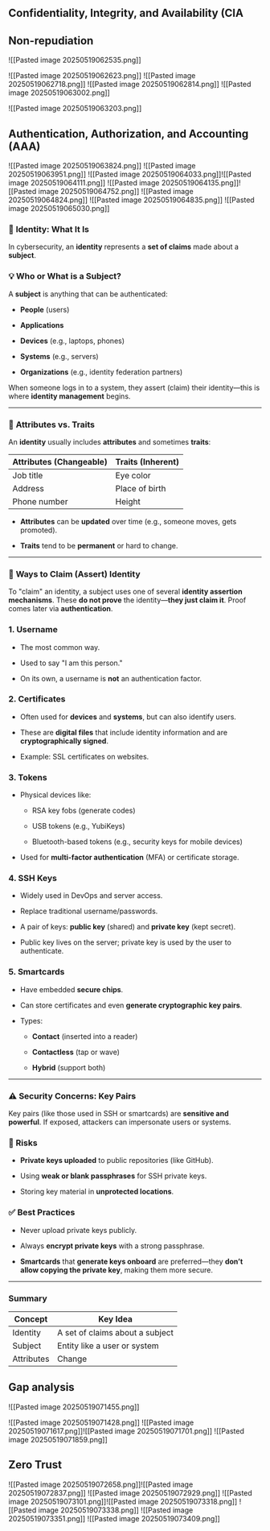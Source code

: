 

## Confidentiality, Integrity, and Availability (CIA

## Non-repudiation

![[Pasted image 20250519062535.png]]

![[Pasted image 20250519062623.png]]
![[Pasted image 20250519062718.png]]
![[Pasted image 20250519062814.png]]
![[Pasted image 20250519063002.png]]

![[Pasted image 20250519063203.png]]


## Authentication, Authorization, and Accounting (AAA)

![[Pasted image 20250519063824.png]]
![[Pasted image 20250519063951.png]]
![[Pasted image 20250519064033.png]]![[Pasted image 20250519064111.png]]
![[Pasted image 20250519064135.png]]![[Pasted image 20250519064752.png]]
![[Pasted image 20250519064824.png]]
![[Pasted image 20250519064835.png]]
![[Pasted image 20250519065030.png]]

### 🔐 **Identity: What It Is**

In cybersecurity, an **identity** represents a **set of claims** made about a **subject**.

### 💡 Who or What is a Subject?

A **subject** is anything that can be authenticated:

- **People** (users)
    
- **Applications**
    
- **Devices** (e.g., laptops, phones)
    
- **Systems** (e.g., servers)
    
- **Organizations** (e.g., identity federation partners)
    

When someone logs in to a system, they assert (claim) their identity—this is where **identity management** begins.

---

### 🧾 **Attributes vs. Traits**

An **identity** usually includes **attributes** and sometimes **traits**:

|**Attributes** (Changeable)|**Traits** (Inherent)|
|---|---|
|Job title|Eye color|
|Address|Place of birth|
|Phone number|Height|

- **Attributes** can be **updated** over time (e.g., someone moves, gets promoted).
    
- **Traits** tend to be **permanent** or hard to change.
    

---

### 🪪 **Ways to Claim (Assert) Identity**

To "claim" an identity, a subject uses one of several **identity assertion mechanisms**. These **do not prove** the identity—**they just claim it**. Proof comes later via **authentication**.

### 1. **Username**

- The most common way.
    
- Used to say "I am this person."
    
- On its own, a username is **not** an authentication factor.
    

### 2. **Certificates**

- Often used for **devices** and **systems**, but can also identify users.
    
- These are **digital files** that include identity information and are **cryptographically signed**.
    
- Example: SSL certificates on websites.
    

### 3. **Tokens**

- Physical devices like:
    
    - RSA key fobs (generate codes)
        
    - USB tokens (e.g., YubiKeys)
        
    - Bluetooth-based tokens (e.g., security keys for mobile devices)
        
- Used for **multi-factor authentication** (MFA) or certificate storage.
    

### 4. **SSH Keys**

- Widely used in DevOps and server access.
    
- Replace traditional username/passwords.
    
- A pair of keys: **public key** (shared) and **private key** (kept secret).
    
- Public key lives on the server; private key is used by the user to authenticate.
    

### 5. **Smartcards**

- Have embedded **secure chips**.
    
- Can store certificates and even **generate cryptographic key pairs**.
    
- Types:
    
    - **Contact** (inserted into a reader)
        
    - **Contactless** (tap or wave)
        
    - **Hybrid** (support both)
        

---

### ⚠️ **Security Concerns: Key Pairs**

Key pairs (like those used in SSH or smartcards) are **sensitive and powerful**. If exposed, attackers can impersonate users or systems.

### 🔐 Risks

- **Private keys uploaded** to public repositories (like GitHub).
    
- Using **weak or blank passphrases** for SSH private keys.
    
- Storing key material in **unprotected locations**.
    

### ✅ Best Practices

- Never upload private keys publicly.
    
- Always **encrypt private keys** with a strong passphrase.
    
- **Smartcards** that **generate keys onboard** are preferred—they **don’t allow copying the private key**, making them more secure.
    

---

### Summary

| **Concept** | **Key Idea**                    |
| ----------- | ------------------------------- |
| Identity    | A set of claims about a subject |
| Subject     | Entity like a user or system    |
| Attributes  | Change                          |

## Gap analysis
![[Pasted image 20250519071455.png]]

![[Pasted image 20250519071428.png]]
![[Pasted image 20250519071617.png]]![[Pasted image 20250519071701.png]]
![[Pasted image 20250519071859.png]]


## Zero Trust

![[Pasted image 20250519072658.png]]![[Pasted image 20250519072837.png]]
![[Pasted image 20250519072929.png]]
![[Pasted image 20250519073101.png]]![[Pasted image 20250519073318.png]]
![[Pasted image 20250519073338.png]]
![[Pasted image 20250519073351.png]]
![[Pasted image 20250519073409.png]]
